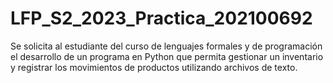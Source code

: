 # LFP_S2_2023_Practica_202100692
 Se solicita al estudiante del curso de lenguajes formales y de programación el desarrollo de un programa en Python que permita gestionar un inventario y registrar los movimientos de productos utilizando archivos de texto.
